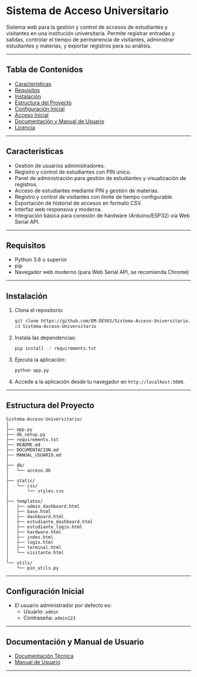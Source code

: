 # Sistema de Acceso Universitario

Sistema web para la gestión y control de accesos de estudiantes y visitantes en una institución universitaria. Permite registrar entradas y salidas, controlar el tiempo de permanencia de visitantes, administrar estudiantes y materias, y exportar registros para su análisis.

---

## Tabla de Contenidos

- [Características](#características)
- [Requisitos](#requisitos)
- [Instalación](#instalación)
- [Estructura del Proyecto](#estructura-del-proyecto)
- [Configuración Inicial](#configuración-inicial)
- [Acceso Inicial](#acceso-inicial)
- [Documentación y Manual de Usuario](#documentación-y-manual-de-usuario)
- [Licencia](#licencia)

---

## Características

- Gestión de usuarios administradores.
- Registro y control de estudiantes con PIN único.
- Panel de administración para gestión de estudiantes y visualización de registros.
- Acceso de estudiantes mediante PIN y gestión de materias.
- Registro y control de visitantes con límite de tiempo configurable.
- Exportación de historial de accesos en formato CSV.
- Interfaz web responsiva y moderna.
- Integración básica para conexión de hardware (Arduino/ESP32) vía Web Serial API.

---

## Requisitos

- Python 3.8 o superior
- pip
- Navegador web moderno (para Web Serial API, se recomienda Chrome)

---

## Instalación

1. Clona el repositorio:
   ```sh
   git clone https://github.com/EM-DEV03/Sistema-Acceso-Universitario.git
   cd Sistema-Acceso-Universitario
   ```
2. Instala las dependencias:
   ```sh
   pip install -r requirements.txt
   ```
3. Ejecuta la aplicación:
   ```sh
   python app.py
   ```
4. Accede a la aplicación desde tu navegador en `http://localhost:5000`.

---

## Estructura del Proyecto

```
Sistema-Acceso-Universitario/
│
├── app.py
├── db_setup.py
├── requirements.txt
├── README.md
├── DOCUMENTACION.md
├── MANUAL_USUARIO.md
│
├── db/
│   └── acceso.db
│
├── static/
│   └── css/
│       └── styles.css
│
├── templates/
│   ├── admin_dashboard.html
│   ├── base.html
│   ├── dashboard.html
│   ├── estudiante_dashboard.html
│   ├── estudiante_login.html
│   ├── hardware.html
│   ├── index.html
│   ├── login.html
│   ├── terminal.html
│   └── visitante.html
│
└── utils/
    └── pin_utils.py
```

---

## Configuración Inicial

- El usuario administrador por defecto es:
  - Usuario: `admin`
  - Contraseña: `admin123`

---

## Documentación y Manual de Usuario

- [Documentación Técnica](DOCUMENTACION.md)
- [Manual de Usuario](MANUAL_USUARIO.md)

---